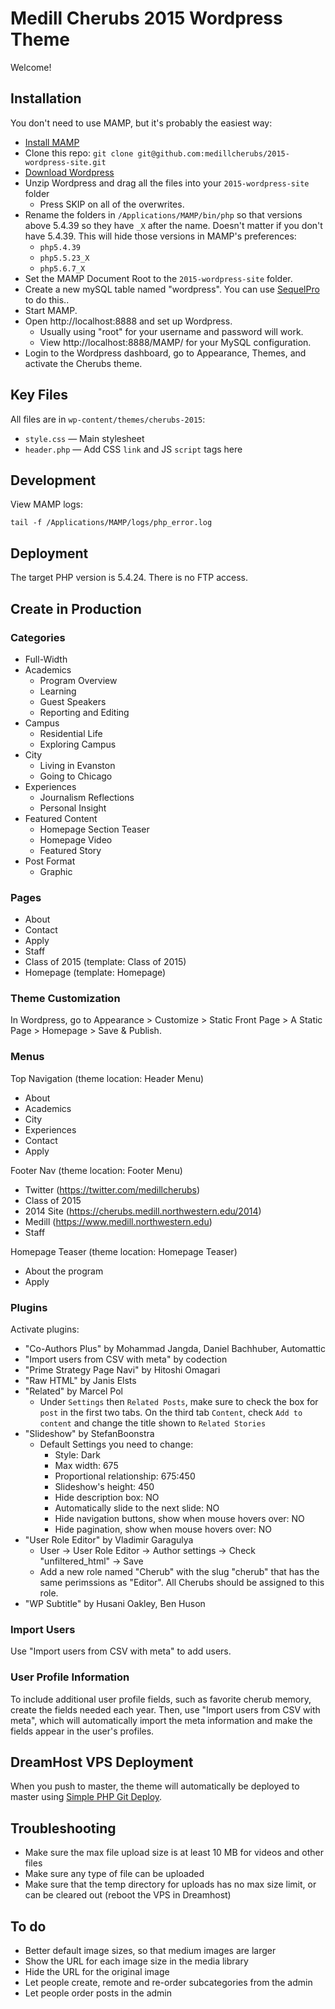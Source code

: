 # Medill Cherubs 2015 Wordpress Theme
Welcome!

## Installation

You don't need to use MAMP, but it's probably the easiest way:

* [Install MAMP](https://www.mamp.info/en/downloads/)
* Clone this repo: `git clone git@github.com:medillcherubs/2015-wordpress-site.git`
* [Download Wordpress](https://wordpress.org/download/)
* Unzip Wordpress and drag all the files into your `2015-wordpress-site` folder
    - Press SKIP on all of the overwrites.
* Rename the folders in `/Applications/MAMP/bin/php` so that versions above 5.4.39 so they have `_X` after the name. Doesn't matter if you don't have 5.4.39. This will hide those versions in MAMP's preferences:
  * `php5.4.39`
  * `php5.5.23_X`
  * `php5.6.7_X`
* Set the MAMP Document Root to the `2015-wordpress-site` folder.
* Create a new mySQL table named "wordpress". You can use [SequelPro](http://www.sequelpro.com/) to do this..
* Start MAMP.
* Open http://localhost:8888 and set up Wordpress.
    - Usually using "root" for your username and password will work.
    - View http://localhost:8888/MAMP/ for your MySQL configuration.
* Login to the Wordpress dashboard, go to Appearance, Themes, and activate the Cherubs theme.

## Key Files

All files are in `wp-content/themes/cherubs-2015`:

* `style.css` — Main stylesheet
* `header.php` — Add CSS `link` and JS `script` tags here

## Development

View MAMP logs:

```
tail -f /Applications/MAMP/logs/php_error.log
```

## Deployment

The target PHP version is 5.4.24. There is no FTP access.

## Create in Production

### Categories

* Full-Width
* Academics
  * Program Overview
  * Learning
  * Guest Speakers
  * Reporting and Editing
* Campus
  * Residential Life
  * Exploring Campus
* City
  * Living in Evanston
  * Going to Chicago
* Experiences
  * Journalism Reflections
  * Personal Insight
* Featured Content
  * Homepage Section Teaser
  * Homepage Video
  * Featured Story
* Post Format
  * Graphic

### Pages

* About
* Contact
* Apply
* Staff
* Class of 2015 (template: Class of 2015)
* Homepage (template: Homepage)

### Theme Customization

In Wordpress, go to Appearance > Customize > Static Front Page > A Static Page > Homepage > Save & Publish.

### Menus

Top Navigation (theme location: Header Menu)
* About
* Academics
* City
* Experiences
* Contact
* Apply

Footer Nav (theme location: Footer Menu)
* Twitter (https://twitter.com/medillcherubs)
* Class of 2015
* 2014 Site (https://cherubs.medill.northwestern.edu/2014)
* Medill (https://www.medill.northwestern.edu)
* Staff

Homepage Teaser (theme location: Homepage Teaser)
* About the program
* Apply

### Plugins

Activate plugins:

* "Co-Authors Plus" by Mohammad Jangda, Daniel Bachhuber, Automattic
* "Import users from CSV with meta" by codection
* "Prime Strategy Page Navi" by Hitoshi Omagari
* "Raw HTML" by Janis Elsts
* "Related" by Marcel Pol
    - Under `Settings` then `Related Posts`, make sure to check the box for `post` in the first two tabs. On the third tab `Content`, check `Add to content` and change the title shown to `Related Stories`
* "Slideshow" by StefanBoonstra
    - Default Settings you need to change:
        + Style: Dark
        + Max width: 675
        + Proportional relationship: 675:450
        + Slideshow's height: 450
        + Hide description box: NO
        + Automatically slide to the next slide: NO
        + Hide navigation buttons, show when mouse hovers over: NO
        + Hide pagination, show when mouse hovers over: NO
* "User Role Editor" by Vladimir Garagulya
    - User -> User Role Editor -> Author settings -> Check "unfiltered_html" -> Save
    - Add a new role named "Cherub" with the slug "cherub" that has the same perimssions as "Editor". All Cherubs should be assigned to this role.
* "WP Subtitle" by Husani Oakley, Ben Huson

### Import Users

Use "Import users from CSV with meta" to add users.

### User Profile Information

To include additional user profile fields, such as favorite cherub memory, create the fields needed each year. Then, use "Import users from CSV with meta", which will automatically import the meta information and make the fields appear in the user's profiles. 

## DreamHost VPS Deployment

When you push to master, the theme will automatically be deployed to master using [Simple PHP Git Deploy](https://github.com/markomarkovic/simple-php-git-deploy).

## Troubleshooting

* Make sure the max file upload size is at least 10 MB for videos and other files
* Make sure any type of file can be uploaded
* Make sure that the temp directory for uploads has no max size limit, or can be cleared out (reboot the VPS in Dreamhost)

## To do
* Better default image sizes, so that medium images are larger
* Show the URL for each image size in the media library
* Hide the URL for the original image
* Let people create, remote and re-order subcategories from the admin
* Let people order posts in the admin
